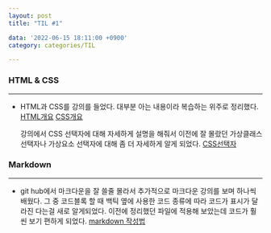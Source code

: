 ```yaml
---
layout: post
title: "TIL #1"

data: '2022-06-15 18:11:00 +0900'
category: categories/TIL

---
```


### HTML & CSS
***
- HTML과 CSS를 강의를 들었다. 대부분 아는 내용이라 복습하는 위주로 정리했다. [HTML개요](https://github.com/mrlee323/TIL/blob/main/HTML_CSS/html_basic.md)
[CSS개요](https://github.com/mrlee323/TIL/blob/main/HTML_CSS/css_basic.md)

  강의에서 CSS 선택자에 대해 자세하게 설명을 해줘서 이전에 잘 몰랐던 가상클래스 선택자나 가상요소 선택자에 대해 좀 더 자세하게 알게 되었다. [CSS선택자](https://github.com/mrlee323/TIL/blob/main/HTML_CSS/css_selector.md)

### Markdown
***
- git hub에서 마크다운을 잘 쓸줄 몰라서 추가적으로 마크다운 강의를 보며 하나씩 배웠다. 그 중 코드블록 할 때 백틱 옆에 사용한 코드 종류에 따라 코드가 표시가 달라진 다는걸 새로 알게되었다. 이전에 정리했던 파일에 적용해 보았는데 코드가 훨씬 보기 편하게 되었다.
[markdown 작성법](https://github.com/mrlee323/TIL/blob/main/Git/markdown.md)

